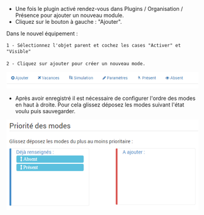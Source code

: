 - Une fois le plugin activé rendez-vous dans Plugins / Organisation / Présence pour ajouter un nouveau module.
- Cliquez sur le bouton à gauche : "Ajouter".

Dans le nouvel équipement :

	1 - Sélectionnez l'objet parent et cochez les cases "Activer" et "Visible"

	2 - Cliquez sur ajouter pour créer un nouveau mode.

![presence1](../images/presence_modes.png)

- Après avoir enregistré il est nécessaire de configurer l'ordre des modes en haut à droite. Pour cela glissez déposez les modes suivant l'état voulu puis sauvegarder.

![presence1](../images/presence_ordre_modes.png)
